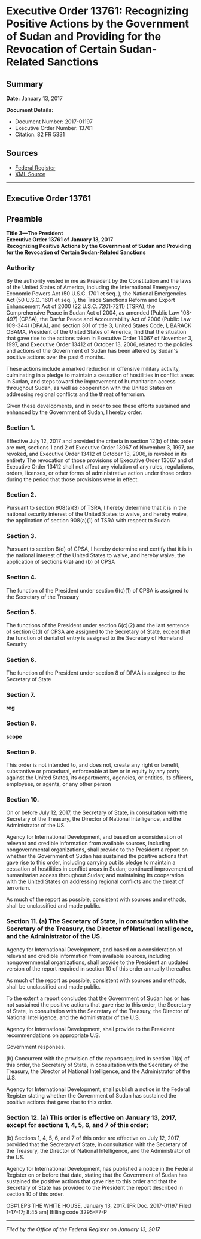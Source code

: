 # Executive Order 13761: Recognizing Positive Actions by the Government of Sudan and Providing for the Revocation of Certain Sudan-Related Sanctions

## Summary

**Date:** January 13, 2017

**Document Details:**
- Document Number: 2017-01197
- Executive Order Number: 13761
- Citation: 82 FR 5331

## Sources
- [Federal Register](https://www.federalregister.gov/documents/2017/01/18/2017-01197/recognizing-positive-actions-by-the-government-of-sudan-and-providing-for-the-revocation-of-certain)
- [XML Source](https://www.federalregister.gov/documents/full_text/xml/2017/01/18/2017-01197.xml)

---

## Executive Order 13761

## Preamble

**Title 3—The President**  
**Executive Order 13761 of January 13, 2017**  
**Recognizing Positive Actions by the Government of Sudan and Providing for the Revocation of Certain Sudan-Related Sanctions**

### Authority

By the authority vested in me as President by the Constitution and the laws of the United States of America, including the International Emergency Economic Powers Act (50 U.S.C. 1701 
et seq.
), the National Emergencies Act (50 U.S.C. 1601 
et seq.
), the Trade Sanctions Reform and Export Enhancement Act of 2000 (22 U.S.C. 7201-7211) (TSRA), the Comprehensive Peace in Sudan Act of 2004, as amended (Public Law 108-497) (CPSA), the Darfur Peace and Accountability Act of 2006 (Public Law 109-344) (DPAA), and section 301 of title 3, United States Code,
I, BARACK OBAMA, President of the United States of America, find that the situation that gave rise to the actions taken in Executive Order 13067 of November 3, 1997, and Executive Order 13412 of October 13, 2006, related to the policies and actions of the Government of Sudan has been altered by Sudan's positive actions over the past 6 months.

These actions include a marked reduction in offensive military activity, culminating in a pledge to maintain a cessation of hostilities in conflict areas in Sudan, and steps toward the improvement of humanitarian access throughout Sudan, as well as cooperation with the United States on addressing regional conflicts and the threat of terrorism.

Given these developments, and in order to see these efforts sustained and enhanced by the Government of Sudan, I hereby order:
### Section 1.

Effective July 12, 2017 and provided the criteria in section 12(b) of this order are met, sections 1 and 2 of Executive Order 13067 of November 3, 1997, are revoked, and Executive Order 13412 of October 13, 2006, is revoked in its entirety The revocation of those provisions of Executive Order 13067 and of Executive Order 13412 shall not affect any violation of any rules, regulations, orders, licenses, or other forms of administrative action under those orders during the period that those provisions were in effect.
### Section 2.

Pursuant to section 908(a)(3) of TSRA, I hereby determine that it is in the national security interest of the United States to waive, and hereby waive, the application of section 908(a)(1) of TSRA with respect to Sudan
### Section 3.

Pursuant to section 6(d) of CPSA, I hereby determine and certify that it is in the national interest of the United States to waive, and hereby waive, the application of sections 6(a) and (b) of CPSA
### Section 4.

The function of the President under section 6(c)(1) of CPSA is assigned to the Secretary of the Treasury
### Section 5.

The functions of the President under section 6(c)(2) and the last sentence of section 6(d) of CPSA are assigned to the Secretary of State, except that the function of denial of entry is assigned to the Secretary of Homeland Security
### Section 6.

The function of the President under section 8 of DPAA is assigned to the Secretary of State
### Section 7.

**reg**

### Section 8.

**scope**

### Section 9.

This order is not intended to, and does not, create any right or benefit, substantive or procedural, enforceable at law or in equity by any party against the United States, its departments, agencies, or entities, its officers, employees, or agents, or any other person
### Section 10.

On or before July 12, 2017, the Secretary of State, in consultation with the Secretary of the Treasury, the Director of National Intelligence, and the Administrator of the US.

Agency for International Development, and based on a consideration of relevant and credible information from available sources, including nongovernmental organizations, shall provide to the President a report on whether the Government of Sudan has sustained the positive actions that gave rise to this order, including carrying out its pledge to maintain a cessation of hostilities in conflict areas in Sudan; continued improvement of humanitarian access throughout Sudan; and maintaining its cooperation with the United States on addressing regional conflicts and the threat of terrorism.

As much of the report as possible, consistent with sources and methods, shall be unclassified and made public.
### Section 11. (a) The Secretary of State, in consultation with the Secretary of the Treasury, the Director of National Intelligence, and the Administrator of the US.

Agency for International Development, and based on a consideration of relevant and credible information from available sources, including nongovernmental organizations, shall provide to the President an updated version of the report required in section 10 of this order annually thereafter.

As much of the report as possible, consistent with sources and methods, shall be unclassified and made public.

To the extent a report concludes that the Government of Sudan has or has not sustained the positive actions that gave rise to this order, the Secretary of State, in consultation with the Secretary of the Treasury, the Director of National Intelligence, and the Administrator of the U.S.

Agency for International Development, shall provide to the President recommendations on appropriate U.S.

Government responses.

(b) Concurrent with the provision of the reports required in section 11(a) of this order, the Secretary of State, in consultation with the Secretary of the Treasury, the Director of National Intelligence, and the Administrator of the U.S.

Agency for International Development, shall publish a notice in the 
Federal Register
stating whether the Government of Sudan has sustained the positive actions that gave rise to this order.
### Section 12. (a) This order is effective on January 13, 2017, except for sections 1, 4, 5, 6, and 7 of this order;

(b) Sections 1, 4, 5, 6, and 7 of this order are effective on July 12, 2017, provided that the Secretary of State, in consultation with the Secretary of the Treasury, the Director of National Intelligence, and the Administrator of the US.

Agency for International Development, has published a notice in the 
Federal Register
on or before that date, stating that the Government of Sudan has sustained the positive actions that gave rise to this order and that the Secretary of State has provided to the President the report described in section 10 of this order.

OB#1.EPS
THE WHITE HOUSE,
January 13, 2017.
[FR Doc. 2017-01197 
Filed 1-17-17; 8:45 am]
Billing code 3295-F7-P

---

*Filed by the Office of the Federal Register on January 13, 2017*
